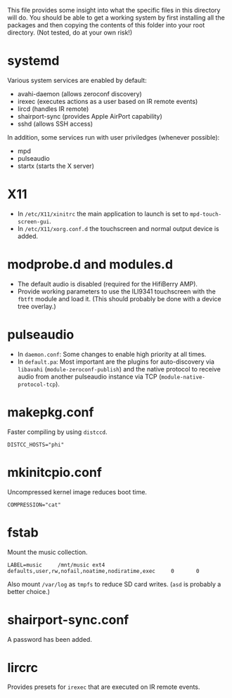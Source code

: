 This file provides some insight into what the specific files in this directory will do. You should be able to get a working system by first installing all the packages and then copying the contents of this folder into your root directory. (Not tested, do at your own risk!)

# systemd

Various system services are enabled by default:

* avahi-daemon (allows zeroconf discovery)
* irexec (executes actions as a user based on IR remote events)
* lircd (handles IR remote)
* shairport-sync (provides Apple AirPort capability)
* sshd (allows SSH access)

In addition, some services run with user priviledges (whenever possible):

* mpd
* pulseaudio
* startx (starts the X server)

# X11

* In `/etc/X11/xinitrc` the main application to launch is set to `mpd-touch-screen-gui`.
* In `/etc/X11/xorg.conf.d` the touchscreen and normal output device is added.

# modprobe.d and modules.d

* The default audio is disabled (required for the HifiBerry AMP).
* Provide working parameters to use the ILI9341 touchscreen with the `fbtft` module and load it. (This should probably be done with a device tree overlay.)

# pulseaudio

* In `daemon.conf`: Some changes to enable high priority at all times.
* In `default.pa`: Most important are the plugins for auto-discovery via `libavahi` (`module-zeroconf-publish`) and the native protocol to receive audio from another pulseaudio instance via TCP (`module-native-protocol-tcp`).

# makepkg.conf

Faster compiling by using `distccd`.

```
DISTCC_HOSTS="phi"
```

# mkinitcpio.conf

Uncompressed kernel image reduces boot time.

```
COMPRESSION="cat"
```

# fstab

Mount the music collection.

```
LABEL=music     /mnt/music ext4    defaults,user,rw,nofail,noatime,nodiratime,exec     0       0
```

Also mount `/var/log` as `tmpfs` to reduce SD card writes. (`asd` is probably a better choice.)

# shairport-sync.conf

A password has been added.

# lircrc

Provides presets for `irexec` that are executed on IR remote events.
